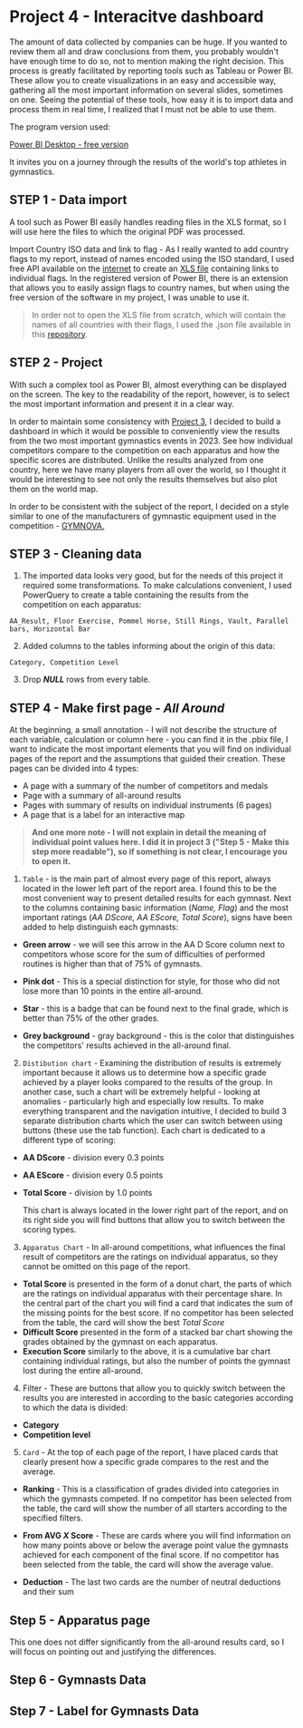 # Project 4 - Interacitve dashboard

The amount of data collected by companies can be huge. If you wanted to review them all and draw conclusions from them, you probably wouldn't have enough time to do so, not to mention making the right decision. This process is greatly facilitated by reporting tools such as Tableau or Power BI. These allow you to create visualizations in an easy and accessible way, gathering all the most important information on several slides, sometimes on one. Seeing the potential of these tools, how easy it is to import data and process them in real time, I realized that I must not be able to use them.

The program version used:

[Power BI Desktop - free version](https://www.microsoft.com/pl-pl/download/details.aspx?id=58494)
 
It invites you on a journey through the results of the world's top athletes in gymnastics.

## STEP 1 - Data import

A tool such as Power BI easily handles reading files in the XLS format, so I will use here the files to which the original PDF was processed.

Import Country ISO data and link to flag - As I really wanted to add country flags to my report, instead of names encoded using the ISO standard, I used free API available on the [internet](https://flagpedia.net/download/api) to create an [XLS file](https://github.com/Asturn15/Gymnastics-on-GitHub/tree/main/Project%204%20-%20Power%20BI%20dashboard/Data%20used%20to%20this%20project) containing links to individual flags. In the registered version of Power BI, there is an extension that allows you to easily assign flags to country names, but when using the free version of the software in my project, I was unable to use it.

>In order not to open the XLS file from scratch, which will contain the names of all countries with their flags, I used the .json file available in this [repository](https://github.com/Yummygum/flagpack-core/blob/main/countryCodeList.json).

## STEP 2 - Project

With such a complex tool as Power BI, almost everything can be displayed on the screen. The key to the readability of the report, however, is to select the most important information and present it in a clear way.

In order to maintain some consistency with [Project 3](https://github.com/Asturn15/Gymnastics-on-GitHub/tree/main/Project%203%20-%20MS%20Excel%20analysis), I decided to build a dashboard in which it would be possible to conveniently view the results from the two most important gymnastics events in 2023. See how individual competitors compare to the competition on each apparatus and how the specific scores are distributed. Unlike the results analyzed from one country, here we have many players from all over the world, so I thought it would be interesting to see not only the results themselves but also plot them on the world map.

In order to be consistent with the subject of the report, I decided on a style similar to one of the manufacturers of gymnastic equipment used in the competition - [GYMNOVA.](https://www.gymnova.com/en/)

## STEP 3 - Cleaning data

1. The imported data looks very good, but for the needs of this project it required some transformations. To make calculations convenient, I used PowerQuery to create a table containing the results from the competition on each apparatus:

`AA_Result, Floor Exercise, Pommel Horse, Still Rings, Vault, Parallel bars, Horizontal Bar`

2. Added columns to the tables informing about the origin of this data:

`Category, Competition Level`

3. Drop ___NULL___ rows from every table.

## STEP 4 - Make first page - _All Around_

At the beginning, a small annotation - I will not describe the structure of each variable, calculation or column here - you can find it in the .pbix file, I want to indicate the most important elements that you will find on individual pages of the report and the assumptions that guided their creation. These pages can be divided into 4 types:

- A page with a summary of the number of competitors and medals
- Page with a summary of all-around results
- Pages with summary of results on individual instruments (6 pages)
- A page that is a label for an interactive map

>__And one more note - I will not explain in detail the meaning of individual point values here. I did it in project 3 ("Step 5 - Make this step more readable"), so if something is not clear, I encourage you to open it.__

1. `Table` - is the main part of almost every page of this report, always located in the lower left part of the report area. I found this to be the most convenient way to present detailed results for each gymnast. Next to the columns containing basic information (_Name, Flag_) and the most important ratings (_AA DScore, AA EScore, Total Score_), signs have been added to help distinguish each gymnasts:

- __Green arrow__ - we will see this arrow in the AA D Score column next to competitors whose score for the sum of difficulties of performed routines is higher than that of 75% of gymnasts.

- __Pink dot__ - This is a special distinction for style, for those who did not lose more than 10  points in the entire all-around.

- __Star__ - this is a badge that can be found next to the final grade, which is better than 75% of the other grades.

- __Grey background__ - gray background - this is the color that distinguishes the competitors' results achieved in the all-around final.

2. `Distibution chart` - Examining the distribution of results is extremely important because it allows us to determine how a specific grade achieved by a player looks compared to the results of the group. In another case, such a chart will be extremely helpful - looking at anomalies - particularly high and especially low results. To make everything transparent and the navigation intuitive, I decided to build 3 separate distribution charts which the user can switch between using buttons (these use the tab function). Each chart is dedicated to a different type of scoring:

- __AA DScore__ - division every 0.3 points
- __AA EScore__ - division every 0.5 points
- __Total Score__ - division by 1.0 points

  This chart is always located in the lower right part of the report, and on its right side you will find buttons that allow you to switch between the scoring types.

3. `Apparatus Chart` - In all-around competitions, what influences the final result of competitors are the ratings on individual apparatus, so they cannot be omitted on this page of the report.

- __Total Score__ is presented in the form of a donut chart, the parts of which are the ratings on individual apparatus with their percentage share. In the central part of the chart you will find a card that indicates the sum of the missing points for the best score. If no competitor has been selected from the table, the card will show the best _Total Score_
- __Difficult Score__ presented in the form of a stacked bar chart showing the grades obtained by the gymnast on each apparatus.
- __Execution Score__ similarly to the above, it is a cumulative bar chart containing individual ratings, but also the number of points the gymnast lost during the entire all-around.

4. Filter - These are buttons that allow you to quickly switch between the results you are interested in according to the basic categories according to which the data is divided:

- __Category__
- __Competition level__

5. `Card` - At the top of each page of the report, I have placed cards that clearly present how a specific grade compares to the rest and the average.

- __Ranking__ - This is a classification of grades divided into categories in which the gymnasts competed. If no competitor has been selected from the table, the card will show the number of all starters according to the specified filters.

- __From AVG _X_ Score__ - These are cards where you will find information on how many points above or below the average point value the gymnasts achieved for each component of the final score. If no competitor has been selected from the table, the card will show the average value.

- __Deduction__ - The last two cards are the number of neutral deductions and their sum

## Step 5 - Apparatus page

This one does not differ significantly from the all-around results card, so I will focus on pointing out and justifying the differences.

## Step 6 - Gymnasts Data

## Step 7 - Label for Gymnasts Data